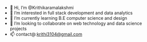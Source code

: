 - 👋 Hi, I’m @Krithikaramalakshmi
- 👀 I’m interested in full stack development and data analytics
- 🌱 I’m currently learning B.E computer science and design
- 💞️ I’m looking to collaborate on web technology and data science projects
- 📫 contact@:krithi3104@gmail.com 

<!---
Krithikaramalakshmi/Krithikaramalakshmi is a ✨ special ✨ repository because its `README.md` (this file) appears on your GitHub profile.
You can click the Preview link to take a look at your changes.
--->
